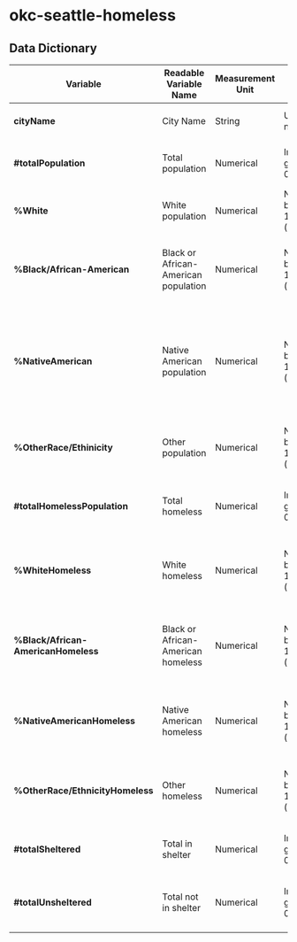 # okc-seattle-homeless
## Data Dictionary


| **Variable** | **Readable Variable Name** | **Measurement Unit** | **Allowed Values** | **Definition** |
| --- | --- | --- | --- | --- |
| **cityName** | City Name | String | US city names | Name of Cities in the United States |
| **#totalPopulation** | Total population  | Numerical | Integers greater than 0 | Total population of cities in dataset|
| **%White** | White population   | Numerical | Numbers between 0-100 (percentage) | Percentage identified as White in total city population |
| **%Black/African-American** | Black or African-American population  | Numerical | Numbers between 0-100 (percentage) | Percentage identified as Black/African-American in total city population |
| **%NativeAmerican** | Native American population  | Numerical | Numbers between 0-100 (percentage) | Percentage identified as Native-American in total city population. Includes American Indian, or First Nations |
| **%OtherRace/Ethinicity** | Other population  | Numerical | Numbers between 0-100 (percentage) | Percentage not identified as White, Black, or Native |
| **#totalHomelessPopulation** | Total homeless  | Numerical | Integers greater than 0 | Total homeless population of cities in dataset|
| **%WhiteHomeless** | White homeless  | Numerical | Numbers between 0-100 (percentage) | Percentage of homeless population idenfied as White in city population  |
| **%Black/African-AmericanHomeless** | Black or African-American homeless  | Numerical | Numbers between 0-100 (percentage) | Percentage of homeless population idenfied as Black/African-American in city population |
| **%NativeAmericanHomeless** | Native American homeless  | Numerical | Numbers between 0-100 (percentage) | Percentage of homeless population idenfied as Native in city population |
| **%OtherRace/EthnicityHomeless** | Other homeless  | Numerical | Numbers between 0-100 (percentage) | Percentage of homeless population not identified as White, Black, or Native |
| **#totalSheltered** | Total in shelter | Numerical | Integers greater than 0 | Total number of homeless population in a shelter |
| **#totalUnsheltered** | Total not in shelter | Numerical | Integers greater than 0 | Total number of homeless population not living in a shelter |

